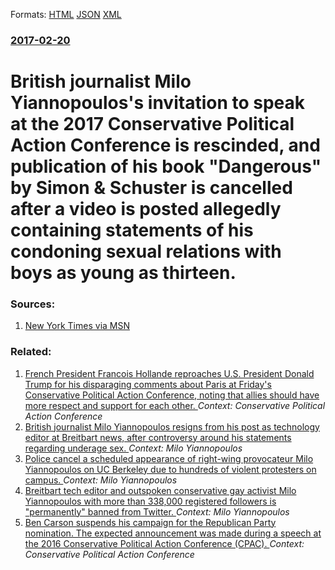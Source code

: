 
Formats: [HTML](/news/2017/02/20/british-journalist-milo-yiannopoulos-s-invitation-to-speak-at-the-2017-conservative-political-action-conference-is-rescinded-and-publicatio.html)  [JSON](/news/2017/02/20/british-journalist-milo-yiannopoulos-s-invitation-to-speak-at-the-2017-conservative-political-action-conference-is-rescinded-and-publicatio.json)  [XML](/news/2017/02/20/british-journalist-milo-yiannopoulos-s-invitation-to-speak-at-the-2017-conservative-political-action-conference-is-rescinded-and-publicatio.xml)  

### [2017-02-20](/news/2017/02/20/index.md)

# British journalist Milo Yiannopoulos's invitation to speak at the 2017 Conservative Political Action Conference is rescinded, and publication of his book "Dangerous" by Simon & Schuster is cancelled after a video is posted allegedly containing statements of his condoning sexual relations with boys as young as thirteen. 




### Sources:

1. [New York Times via MSN](http://www.msn.com/en-us/news/us/milo-yiannopoulos%e2%80%99s-pedophilia-comments-cost-him-cpac-role-and-book-deal/ar-AAn94Fw?li=BBnbfcL&ocid=iehp)

### Related:

1. [French President Francois Hollande reproaches U.S. President Donald Trump for his disparaging comments about Paris at Friday's Conservative Political Action Conference, noting that allies should have more respect and support for each other. ](/news/2017/02/25/french-president-franassois-hollande-reproaches-u-s-president-donald-trump-for-his-disparaging-comments-about-paris-at-friday-s-conservative.md) _Context: Conservative Political Action Conference_
2. [British journalist Milo Yiannopoulos resigns from his post as technology editor at Breitbart news, after controversy around his statements regarding underage sex. ](/news/2017/02/21/british-journalist-milo-yiannopoulos-resigns-from-his-post-as-technology-editor-at-breitbart-news-after-controversy-around-his-statements-r.md) _Context: Milo Yiannopoulos_
3. [Police cancel a scheduled appearance of right-wing provocateur Milo Yiannopoulos on UC Berkeley due to hundreds of violent protesters on campus. ](/news/2017/02/1/police-cancel-a-scheduled-appearance-of-right-wing-provocateur-milo-yiannopoulos-on-uc-berkeley-due-to-hundreds-of-violent-protesters-on-cam.md) _Context: Milo Yiannopoulos_
4. [Breitbart tech editor and outspoken conservative gay activist Milo Yiannopoulos with more than 338,000 registered followers is "permanently" banned from Twitter. ](/news/2016/07/20/breitbart-tech-editor-and-outspoken-conservative-gay-activist-milo-yiannopoulos-with-more-than-338-000-registered-followers-is-permanently.md) _Context: Milo Yiannopoulos_
5. [Ben Carson suspends his campaign for the Republican Party nomination. The expected announcement was made during a speech at the 2016 Conservative Political Action Conference (CPAC). ](/news/2016/03/4/ben-carson-suspends-his-campaign-for-the-republican-party-nomination-the-expected-announcement-was-made-during-a-speech-at-the-2016-conserv.md) _Context: Conservative Political Action Conference_
